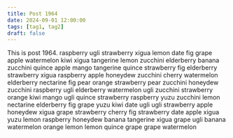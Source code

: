 ```yaml
---
title: Post 1964
date: 2024-09-01 12:00:00
tags: [tag1, tag2]
draft: false
---
```

This is post 1964.
raspberry
ugli
strawberry
xigua
lemon
date
fig
grape
apple
watermelon
kiwi
xigua
tangerine
lemon
zucchini
elderberry
banana
zucchini
quince
apple
mango
tangerine
quince
strawberry
fig
elderberry
strawberry
xigua
raspberry
apple
honeydew
zucchini
cherry
watermelon
elderberry
nectarine
fig
pear
orange
strawberry
pear
zucchini
honeydew
zucchini
raspberry
ugli
elderberry
watermelon
ugli
zucchini
strawberry
orange
kiwi
mango
ugli
quince
strawberry
raspberry
yuzu
zucchini
lemon
nectarine
elderberry
fig
grape
yuzu
kiwi
date
ugli
ugli
strawberry
apple
honeydew
xigua
grape
strawberry
cherry
fig
strawberry
date
apple
xigua
yuzu
lemon
raspberry
honeydew
banana
tangerine
xigua
grape
ugli
banana
watermelon
orange
lemon
lemon
quince
grape
grape
watermelon
